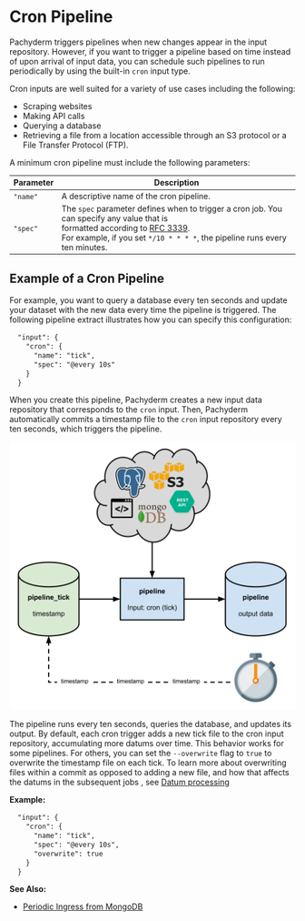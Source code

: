 # Cron Pipeline

Pachyderm triggers pipelines when new changes appear in the input repository.
However, if you want to trigger a pipeline based on time instead of upon
arrival of input data, you can schedule such pipelines to run periodically
by using the built-in `cron` input type.

Cron inputs are well suited for a variety of use cases including
the following:

- Scraping websites
- Making API calls
- Querying a database
- Retrieving a file from a location accessible through an S3 protocol
or a File Transfer Protocol (FTP).

A minimum cron pipeline must include the following parameters:

| Parameter  | Description  |
| ---------- | ------------ |
| `"name"`   | A descriptive name of the cron pipeline. |
| `"spec"`   | The `spec` parameter defines when to trigger a cron job. You can specify any value that is <br> formatted according to [RFC 3339](https://www.ietf.org/rfc/rfc3339.txt). <br> For example, if you set `*/10 * * * *`, the pipeline runs every ten minutes. |

## Example of a Cron Pipeline

For example, you want to query a database every ten seconds and update your
dataset with the new data every time the pipeline is triggered. The following
pipeline extract illustrates how you can specify this configuration:

```
  "input": {
    "cron": {
      "name": "tick",
      "spec": "@every 10s"
    }
  }
```

When you create this pipeline, Pachyderm creates a new input data repository
that corresponds to the `cron` input. Then, Pachyderm automatically commits
a timestamp file to the `cron` input repository every ten seconds, which
triggers the pipeline.

![alt tag](../../../images/cron1.png)

The pipeline runs every ten seconds, queries the database, and updates its
output. By default, each cron trigger adds a new tick file to the cron input
repository, accumulating more datums over time. This behavior works for some
pipelines. For others, you can set the `--overwrite` flag to `true` to
overwrite the timestamp file on each tick. To learn more about overwriting files
within a commit as opposed to adding a new file, and how that
affects the datums in the subsequent jobs , see [Datum processing](../datum/index.rst)

**Example:**

```
  "input": {
    "cron": {
      "name": "tick",
      "spec": "@every 10s",
      "overwrite": true
    }
  }
```

**See Also:**

- [Periodic Ingress from MongoDB](https://github.com/pachyderm/pachyderm/tree/master/examples/db)
